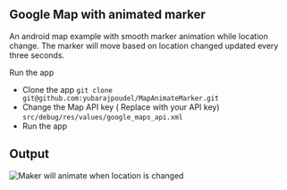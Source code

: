 ## Google Map with animated marker

An android map example with smooth marker animation while location change. The marker will move based on location changed updated every three seconds.

Run the app
- Clone the app
``` git clone git@github.com:yubarajpoudel/MapAnimateMarker.git ```
- Change the Map API key ( Replace with your API key)
``` src/debug/res/values/google_maps_api.xml ```
- Run the app 

## Output

![Maker will animate when location is changed](https://github.com/yubarajpoudel/MapAnimateMarker/blob/master/device-2021-08-11-112043.png?raw=true)